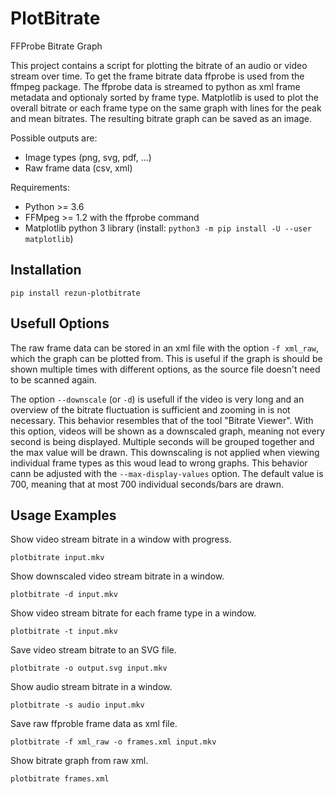 PlotBitrate
===========

FFProbe Bitrate Graph

This project contains a script for plotting the bitrate of an audio or video
stream over time. To get the frame bitrate data ffprobe is used from the
ffmpeg package. The ffprobe data is streamed to python as xml frame metadata
and optionaly sorted by frame type. Matplotlib is used to plot the overall bitrate
or each frame type on the same graph with lines for the peak and mean bitrates. 
The resulting bitrate graph can be saved as an image.

Possible outputs are:
* Image types (png, svg, pdf, ...)
* Raw frame data (csv, xml)

Requirements:

* Python >= 3.6
* FFMpeg >= 1.2 with the ffprobe command
* Matplotlib python 3 library (install: `python3 -m pip install -U --user matplotlib`)

Installation
------------
`pip install rezun-plotbitrate`


Usefull Options
------------

The raw frame data can be stored in an xml file with the option `-f xml_raw`,
which the graph can be plotted from.
This is useful if the graph is should be shown multiple times with different options,
as the source file doesn't need to be scanned again.

The option `--downscale` (or `-d`) is usefull if the video is very long and an overview
of the bitrate fluctuation is sufficient and zooming in is not necessary.
This behavior resembles that of the tool "Bitrate Viewer".
With this option, videos will be shown as a downscaled graph, meaning not every second is being displayed.
Multiple seconds will be grouped together and the max value will be drawn.
This downscaling is not applied when viewing individual frame types as this woud lead to wrong graphs.
This behavior cann be adjusted with the `--max-display-values` option.
The default value is 700, meaning that at most 700 individual seconds/bars are drawn.


Usage Examples
------------

Show video stream bitrate in a window with progress.

```
plotbitrate input.mkv
```

Show downscaled video stream bitrate in a window.

```
plotbitrate -d input.mkv
```

Show video stream bitrate for each frame type in a window.

```
plotbitrate -t input.mkv
```

Save video stream bitrate to an SVG file.

```
plotbitrate -o output.svg input.mkv
```

Show audio stream bitrate in a window.

```
plotbitrate -s audio input.mkv
```

Save raw ffproble frame data as xml file.

```
plotbitrate -f xml_raw -o frames.xml input.mkv
```

Show bitrate graph from raw xml.

```
plotbitrate frames.xml
```